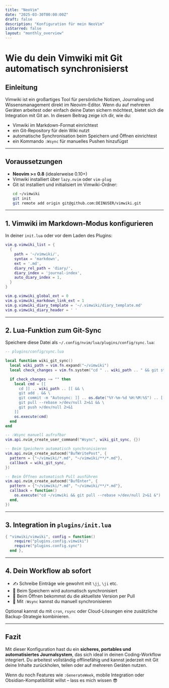 ```yaml
---
title: "NeoVim"
date: "2025-03-30T00:00:00Z"
draft: false
description: "Konfiguration für mein NeoVim"
isStarred: false
layout: "monthly_overview"
---
```


# Wie du dein Vimwiki mit Git automatisch synchronisierst

## Einleitung

Vimwiki ist ein großartiges Tool für persönliche Notizen, Journaling und Wissensmanagement direkt im Neovim-Editor. Wenn du auf mehreren Geräten arbeitest oder einfach deine Daten sichern möchtest, bietet sich die Integration mit Git an. In diesem Beitrag zeige ich dir, wie du:

- Vimwiki im Markdown-Format einrichtest
- ein Git-Repository für dein Wiki nutzt
- automatische Synchronisation beim Speichern und Öffnen einrichtest
- ein Kommando `:Wsync` für manuelles Pushen hinzufügst

---

## Voraussetzungen

- **Neovim >= 0.8** (idealerweise 0.10+)
- Vimwiki installiert über `lazy.nvim` oder `vim-plug`
- Git ist installiert und initialisiert im Vimwiki-Ordner:
  ```bash
  cd ~/vimwiki
  git init
  git remote add origin git@github.com:DEINUSER/vimwiki.git
  ```

---

## 1. Vimwiki im Markdown-Modus konfigurieren

In deiner `init.lua` oder vor dem Laden des Plugins:

```lua
vim.g.vimwiki_list = {
  {
    path = '~/vimwiki/',
    syntax = 'markdown',
    ext = '.md',
    diary_rel_path = 'diary/',
    diary_index = 'journal-index',
    auto_diary_index = 1,
  }
}

vim.g.vimwiki_global_ext = 0
vim.g.vimwiki_markdown_link_ext = 1
vim.g.vimwiki_diary_template = '~/.vimwiki/diary_template.md'
vim.g.vimwiki_diary_header = ' '
```

---

## 2. Lua-Funktion zum Git-Sync

Speichere diese Datei als `~/.config/nvim/lua/plugins/config/sync.lua`:

```lua
-- plugins/config/sync.lua

local function wiki_git_sync()
  local wiki_path = vim.fn.expand("~/vimwiki")
  local check_changes = vim.fn.system("cd " .. wiki_path .. " && git status --porcelain")

  if check_changes ~= "" then
    local cmd = [[
      cd ]] .. wiki_path .. [[ && \
      git add . && \
      git commit -m "Autosync: ]] .. os.date("%Y-%m-%d %H:%M:%S") .. [[" >/dev/null 2>&1 && \
      git pull --rebase >/dev/null 2>&1 && \
      git push >/dev/null 2>&1
    ]]
    os.execute(cmd)
  end
end

-- :Wsync manuell aufrufbar
vim.api.nvim_create_user_command("Wsync", wiki_git_sync, {})

-- Beim Speichern automatisch synchronisieren
vim.api.nvim_create_autocmd("BufWritePost", {
  pattern = {"~/vimwiki/*.md", "~/vimwiki/**/*.md"},
  callback = wiki_git_sync,
})

-- Beim Öffnen automatisch Pull ausführen
vim.api.nvim_create_autocmd("BufEnter", {
  pattern = {"~/vimwiki/*.md", "~/vimwiki/**/*.md"},
  callback = function()
    os.execute("cd ~/vimwiki && git pull --rebase >/dev/null 2>&1 &")
  end,
})
```

---

## 3. Integration in `plugins/init.lua`

```lua
{ "vimwiki/vimwiki", config = function()
    require("plugins.config.vimwiki")
    require("plugins.config.sync")
  end },
```

---

## 4. Dein Workflow ab sofort

- ✍️ Schreibe Einträge wie gewohnt mit `\jj`, `\ji` etc.
- 💾 Beim Speichern wird automatisch synchronisiert
- 🧠 Beim Öffnen bekommst du die aktuellste Version per Pull
- 🤖 Mit `:Wsync` kannst du manuell synchronisieren

Optional kannst du mit `cron`, `rsync` oder Cloud-Lösungen eine zusätzliche Backup-Strategie kombinieren.

---

## Fazit

Mit dieser Konfiguration hast du ein **sicheres, portables und automatisiertes Journalsystem**, das sich ideal in deinen Coding-Workflow integriert. Du arbeitest vollständig offlinefähig und kannst jederzeit mit Git deine Inhalte zurückholen, teilen oder auf mehreren Geräten nutzen.

Wenn du noch Features wie `:GenerateWeek`, mobile Integration oder Obsidian-Kompatibilität willst – lass es mich wissen 😎
